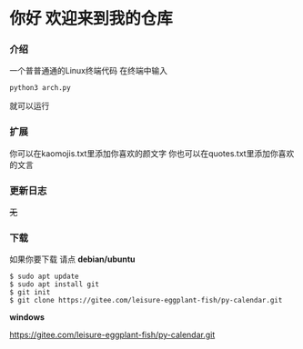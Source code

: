 # 你好 欢迎来到我的仓库
### 介绍
一个普普通通的Linux终端代码
在终端中输入
```
python3 arch.py
```
就可以运行
### 扩展
你可以在kaomojis.txt里添加你喜欢的颜文字
你也可以在quotes.txt里添加你喜欢的文言

### 更新日志
~~无~~
### 下载
如果你要下载 请点
**debian/ubuntu**
```Git
$ sudo apt update
$ sudo apt install git
$ git init
$ git clone https://gitee.com/leisure-eggplant-fish/py-calendar.git
```

**windows**

https://gitee.com/leisure-eggplant-fish/py-calendar.git
